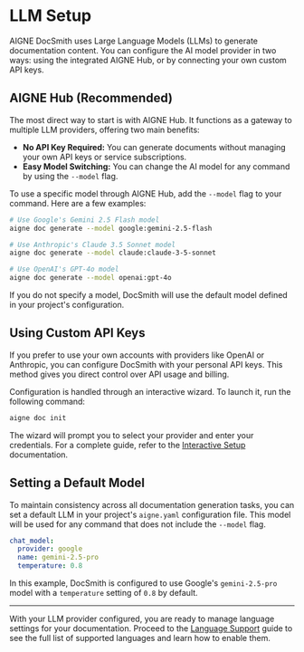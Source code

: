 # LLM Setup

AIGNE DocSmith uses Large Language Models (LLMs) to generate documentation content. You can configure the AI model provider in two ways: using the integrated AIGNE Hub, or by connecting your own custom API keys.

## AIGNE Hub (Recommended)

The most direct way to start is with AIGNE Hub. It functions as a gateway to multiple LLM providers, offering two main benefits:

- **No API Key Required:** You can generate documents without managing your own API keys or service subscriptions.
- **Easy Model Switching:** You can change the AI model for any command by using the `--model` flag.

To use a specific model through AIGNE Hub, add the `--model` flag to your command. Here are a few examples:

```bash Using Different Models via AIGNE Hub icon=mdi:code-braces
# Use Google's Gemini 2.5 Flash model
aigne doc generate --model google:gemini-2.5-flash

# Use Anthropic's Claude 3.5 Sonnet model
aigne doc generate --model claude:claude-3-5-sonnet

# Use OpenAI's GPT-4o model
aigne doc generate --model openai:gpt-4o
```

If you do not specify a model, DocSmith will use the default model defined in your project's configuration.

## Using Custom API Keys

If you prefer to use your own accounts with providers like OpenAI or Anthropic, you can configure DocSmith with your personal API keys. This method gives you direct control over API usage and billing.

Configuration is handled through an interactive wizard. To launch it, run the following command:

```bash
aigne doc init
```

The wizard will prompt you to select your provider and enter your credentials. For a complete guide, refer to the [Interactive Setup](./configuration-interactive-setup.md) documentation.

## Setting a Default Model

To maintain consistency across all documentation generation tasks, you can set a default LLM in your project's `aigne.yaml` configuration file. This model will be used for any command that does not include the `--model` flag.

```yaml aigne.yaml icon=mdi:file-code
chat_model:
  provider: google
  name: gemini-2.5-pro
  temperature: 0.8
```

In this example, DocSmith is configured to use Google's `gemini-2.5-pro` model with a `temperature` setting of `0.8` by default.

---

With your LLM provider configured, you are ready to manage language settings for your documentation. Proceed to the [Language Support](./configuration-language-support.md) guide to see the full list of supported languages and learn how to enable them.